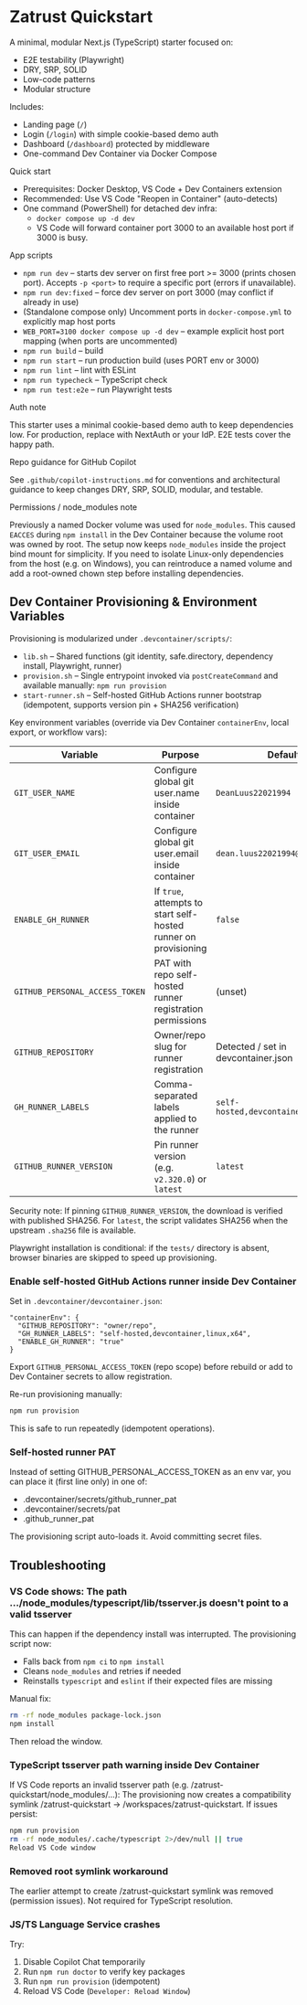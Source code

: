 # Zatrust Quickstart

A minimal, modular Next.js (TypeScript) starter focused on:

- E2E testability (Playwright)
- DRY, SRP, SOLID
- Low-code patterns
- Modular structure

Includes:

- Landing page (`/`)
- Login (`/login`) with simple cookie-based demo auth
- Dashboard (`/dashboard`) protected by middleware
- One-command Dev Container via Docker Compose

Quick start

- Prerequisites: Docker Desktop, VS Code + Dev Containers extension
- Recommended: Use VS Code "Reopen in Container" (auto-detects)
- One command (PowerShell) for detached dev infra:
  - `docker compose up -d dev`
  - VS Code will forward container port 3000 to an available host port if 3000 is busy.

App scripts

- `npm run dev` – starts dev server on first free port >= 3000 (prints chosen port). Accepts `-p <port>` to require a specific port (errors if unavailable).
- `npm run dev:fixed` – force dev server on port 3000 (may conflict if already in use)
- (Standalone compose only) Uncomment ports in `docker-compose.yml` to explicitly map host ports
- `WEB_PORT=3100 docker compose up -d dev` – example explicit host port mapping (when ports are uncommented)
- `npm run build` – build
- `npm run start` – run production build (uses PORT env or 3000)
- `npm run lint` – lint with ESLint
- `npm run typecheck` – TypeScript check
- `npm run test:e2e` – run Playwright tests

Auth note

This starter uses a minimal cookie-based demo auth to keep dependencies low. For production, replace with NextAuth or your IdP. E2E tests cover the happy path.

Repo guidance for GitHub Copilot

See `.github/copilot-instructions.md` for conventions and architectural guidance to keep changes DRY, SRP, SOLID, modular, and testable.

Permissions / node_modules note

Previously a named Docker volume was used for `node_modules`. This caused `EACCES` during `npm install` in the Dev Container because the volume root was owned by root. The setup now keeps `node_modules` inside the project bind mount for simplicity. If you need to isolate Linux-only dependencies from the host (e.g. on Windows), you can reintroduce a named volume and add a root-owned chown step before installing dependencies.

## Dev Container Provisioning & Environment Variables

Provisioning is modularized under `.devcontainer/scripts/`:

- `lib.sh` – Shared functions (git identity, safe.directory, dependency install, Playwright, runner)
- `provision.sh` – Single entrypoint invoked via `postCreateCommand` and available manually: `npm run provision`
- `start-runner.sh` – Self-hosted GitHub Actions runner bootstrap (idempotent, supports version pin + SHA256 verification)

Key environment variables (override via Dev Container `containerEnv`, local export, or workflow vars):

| Variable                       | Purpose                                                         | Default                              |
| ------------------------------ | --------------------------------------------------------------- | ------------------------------------ |
| `GIT_USER_NAME`                | Configure global git user.name inside container                 | `DeanLuus22021994`                   |
| `GIT_USER_EMAIL`               | Configure global git user.email inside container                | `dean.luus22021994@gmail.com`        |
| `ENABLE_GH_RUNNER`             | If `true`, attempts to start self-hosted runner on provisioning | `false`                              |
| `GITHUB_PERSONAL_ACCESS_TOKEN` | PAT with repo self-hosted runner registration permissions       | (unset)                              |
| `GITHUB_REPOSITORY`            | Owner/repo slug for runner registration                         | Detected / set in devcontainer.json  |
| `GH_RUNNER_LABELS`             | Comma-separated labels applied to the runner                    | `self-hosted,devcontainer,linux,x64` |
| `GITHUB_RUNNER_VERSION`        | Pin runner version (e.g. `v2.320.0`) or `latest`                | `latest`                             |

Security note: If pinning `GITHUB_RUNNER_VERSION`, the download is verified with published SHA256. For `latest`, the script validates SHA256 when the upstream `.sha256` file is available.

Playwright installation is conditional: if the `tests/` directory is absent, browser binaries are skipped to speed up provisioning.

### Enable self-hosted GitHub Actions runner inside Dev Container

Set in `.devcontainer/devcontainer.json`:

```jsonc
"containerEnv": {
  "GITHUB_REPOSITORY": "owner/repo",
  "GH_RUNNER_LABELS": "self-hosted,devcontainer,linux,x64",
  "ENABLE_GH_RUNNER": "true"
}
```

Export `GITHUB_PERSONAL_ACCESS_TOKEN` (repo scope) before rebuild or add to Dev Container secrets to allow registration.

Re-run provisioning manually:

```bash
npm run provision
```

This is safe to run repeatedly (idempotent operations).

### Self-hosted runner PAT

Instead of setting GITHUB_PERSONAL_ACCESS_TOKEN as an env var, you can place it (first line only) in one of:

- .devcontainer/secrets/github_runner_pat
- .devcontainer/secrets/pat
- .github_runner_pat

The provisioning script auto-loads it. Avoid committing secret files.

## Troubleshooting

### VS Code shows: The path .../node_modules/typescript/lib/tsserver.js doesn't point to a valid tsserver

This can happen if the dependency install was interrupted. The provisioning script now:

- Falls back from `npm ci` to `npm install`
- Cleans `node_modules` and retries if needed
- Reinstalls `typescript` and `eslint` if their expected files are missing

Manual fix:

```bash
rm -rf node_modules package-lock.json
npm install
```

Then reload the window.

### TypeScript tsserver path warning inside Dev Container

If VS Code reports an invalid tsserver path (e.g. /zatrust-quickstart/node_modules/...):
The provisioning now creates a compatibility symlink /zatrust-quickstart -> /workspaces/zatrust-quickstart.
If issues persist:

```bash
npm run provision
rm -rf node_modules/.cache/typescript 2>/dev/null || true
Reload VS Code window
```

### Removed root symlink workaround

The earlier attempt to create /zatrust-quickstart symlink was removed (permission issues). Not required for TypeScript resolution.

### JS/TS Language Service crashes

Try:

1. Disable Copilot Chat temporarily
2. Run `npm run doctor` to verify key packages
3. Run `npm run provision` (idempotent)
4. Reload VS Code (`Developer: Reload Window`)
